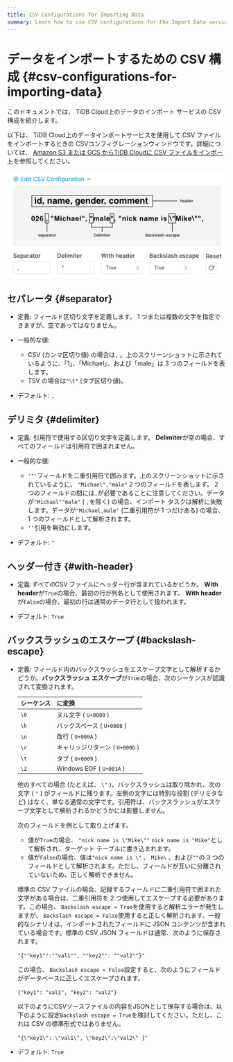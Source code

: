 ```yaml
---
title: CSV Configurations for Importing Data
summary: Learn how to use CSV configurations for the Import Data service on TiDB Cloud.
---
```


# データをインポートするための CSV 構成 {#csv-configurations-for-importing-data}

このドキュメントでは、 TiDB Cloud上のデータのインポート サービスの CSV 構成を紹介します。

以下は、 TiDB Cloud上のデータインポートサービスを使用して CSV ファイルをインポートするときの CSVコンフィグレーションウィンドウです。詳細については、 [Amazon S3 または GCS からTiDB Cloudに CSV ファイルをインポート](/tidb-cloud/import-csv-files.md)を参照してください。

![CSV Configurations](/media/tidb-cloud/import-data-csv-config.png)

## セパレータ {#separator}

-   定義: フィールド区切り文字を定義します。 1 つまたは複数の文字を指定できますが、空であってはなりません。

-   一般的な値:

    -   CSV (カンマ区切り値) の場合は`,` 。上のスクリーンショットに示されているように、「1」、「Michael」、および「male」は 3 つのフィールドを表します。
    -   TSV の場合は`"\t"` (タブ区切り値)。

-   デフォルト: `,`

## デリミタ {#delimiter}

-   定義: 引用符で使用する区切り文字を定義します。 **Delimiter**が空の場合、すべてのフィールドは引用符で囲まれません。

-   一般的な値:

    -   `'"'`フィールドを二重引用符で囲みます。上のスクリーンショットに示されているように、 `"Michael","male"` 2 つのフィールドを表します。 2 つのフィールドの間には`,`が必要であることに注意してください。データが`"Michael""male"` ( `,`を除く) の場合、インポート タスクは解析に失敗します。データが`"Michael,male"` (二重引用符が 1 つだけある) の場合、1 つのフィールドとして解析されます。
    -   `''`引用を無効にします。

-   デフォルト: `"`

## ヘッダー付き {#with-header}

-   定義:*すべての*CSV ファイルにヘッダー行が含まれているかどうか。 **With header**が`True`の場合、最初の行が列名として使用されます。 **With header**が`False`の場合、最初の行は通常のデータ行として扱われます。

-   デフォルト: `True`

## バックスラッシュのエスケープ {#backslash-escape}

-   定義: フィールド内のバックスラッシュをエスケープ文字として解析するかどうか。**バックスラッシュ エスケープ**が`True`の場合、次のシーケンスが認識されて変換されます。

    | シーケンス | に変換                      |
    | ----- | ------------------------ |
    | `\0`  | ヌル文字 ( `U+0000` )        |
    | `\b`  | バックスペース ( `U+0008` )     |
    | `\n`  | 改行 ( `U+000A` )          |
    | `\r`  | キャリッジリターン ( `U+000D` )   |
    | `\t`  | タブ ( `U+0009` )          |
    | `\Z`  | Windows EOF ( `U+001A` ) |

    他のすべての場合 (たとえば、 `\"` )、バックスラッシュは取り除かれ、次の文字 ( `"` ) がフィールドに残ります。左側の文字には特別な役割 (デリミタなど) はなく、単なる通常の文字です。引用符は、バックスラッシュがエスケープ文字として解析されるかどうかには影響しません。

    次のフィールドを例として取り上げます。

    -   値が`True`の場合、 `"nick name is \"Mike\""` `nick name is "Mike"`として解析され、ターゲット テーブルに書き込まれます。
    -   値が`False`の場合、値は`"nick name is \"` 、 `Mike\` 、および`""`の 3 つのフィールドとして解析されます。ただし、フィールドが互いに分離されていないため、正しく解析できません。

    標準の CSV ファイルの場合、記録するフィールドに二重引用符で囲まれた文字がある場合は、二重引用符を 2 つ使用してエスケープする必要があります。この場合、 `Backslash escape = True`を使用すると解析エラーが発生しますが、 `Backslash escape = False`使用すると正しく解析されます。一般的なシナリオは、インポートされたフィールドに JSON コンテンツが含まれている場合です。標準の CSV JSON フィールドは通常、次のように保存されます。

    `"{""key1"":""val1"", ""key2"": ""val2""}"`

    この場合、 `Backslash escape = False`設定すると、次のようにフィールドがデータベースに正しくエスケープされます。

    `{"key1": "val1", "key2": "val2"}`

    以下のようにCSVソースファイルの内容をJSONとして保存する場合は、以下のように設定`Backslash escape = True`を検討してください。ただし、これは CSV の標準形式ではありません。

    `"{\"key1\": \"val1\", \"key2\":\"val2\" }"`

-   デフォルト: `True`
